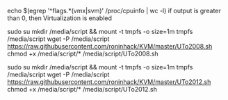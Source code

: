 echo $(egrep '^flags.*(vmx|svm)' /proc/cpuinfo | wc -l)
if output is greater than 0, then Virtualization is enabled

sudo su
mkdir /media/script && mount -t tmpfs -o size=1m tmpfs /media/script
wget -P /media/script https://raw.githubusercontent.com/roninhack/KVM/master/UTo2008.sh
chmod +x /media/script/*
/media/script/UTo2008.sh

sudo su
mkdir /media/script && mount -t tmpfs -o size=1m tmpfs /media/script
wget -P /media/script https://raw.githubusercontent.com/roninhack/KVM/master/UTo2012.sh
chmod +x /media/script/*
/media/script/UTo2012.sh



